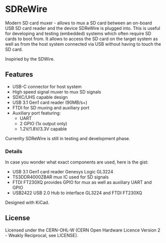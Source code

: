 # SDReWire

Modern SD card muxer - allows to mux a SD card between an on-board USB SD card
reader and the device SDReWire is plugged into. This is useful for developing
and testing (embedded) systems which often require SD cards to boot from. It
allows to access the SD card on the target system as well as from the host
system connected via USB without having to touch the SD card.
 
Inspiried by the SDWire.

## Features

- USB-C connector for host system
- High speed signal muxer to mux SD signals
- SDXC/UHS capable design
- USB 3.1 Gen1 card reader (90MB/s+)
- FTDI for SD muxing and auxiliary port
- Auxiliary port featuring:
  - UART
  - 2 GPIO (1x output only)
  - 1.2V/1.8V/3.3V capable

Currenlty SDReWire is still in testing and development phase.

### Details

In case you wonder what exact components are used, here is the gist:

- USB 3.1 Gen1 card reader Genesys Logic GL3224
- TS3DDR4000ZBAR mux IC used for SD signals
- FTDI FT230XQ provides GPIO for mux as well as auxiliary UART and GPIO
- USB2422 USB 2.0 Hub to interface GL3224 and FTDI FT230XQ
  
Designed with KiCad.

## License

Licensed under the CERN-OHL-W (CERN Open Hardware Licence Version 2 - Weakly
Reciprocal, see LICENSE).

